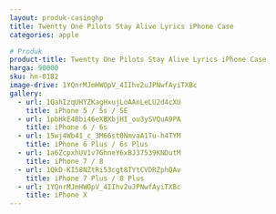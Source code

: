 ```yaml
---
layout: produk-casinghp
title: Twentty One Pilots Stay Alive Lyrics iPhone Case
categories: apple

# Produk
product-title: Twentty One Pilots Stay Alive Lyrics iPhone Case
harga: 90000
sku: hn-0182
image-drive: 1YQnrMJmHWOpV_4IIhv2uJPNwfAyiTXBc
gallery:
  - url: 1QahIzqUHYZKagHxujLoAAnLeLU2d4cXU
    title: iPhone 5 / 5s / SE
  - url: 1pbHkE4Bbi46eXBXbjHI_ou3ySVQuA9PA
    title: iPhone 6 / 6s
  - url: 15wj4Wb41_c_3M66st0NmvaA1Tu-h4TYM
    title: iPhone 6 Plus / 6s Plus
  - url: 1a6ZcpxhUV1v7GhneY6xBJ37539KNDutM
    title: iPhone 7 / 8
  - url: 1QkD-KI58NZtRi53cgt8TYtCVDRZphQAv
    title: iPhone 7 Plus / 8 Plus
  - url: 1YQnrMJmHWOpV_4IIhv2uJPNwfAyiTXBc
    title: iPhone X
---
```

